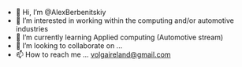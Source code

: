 - 👋 Hi, I’m @AlexBerbenitskiy
- 👀 I’m interested in working within the computing and/or automotive industries
- 🌱 I’m currently learning Applied computing (Automotive stream)
- 💞️ I’m looking to collaborate on ...
- 📫 How to reach me ... volgaireland@gmail.com

<!---
AlexBerbenitskiy/AlexBerbenitskiy is a ✨ special ✨ repository because its `README.md` (this file) appears on your GitHub profile.
You can click the Preview link to take a look at your changes.
--->
